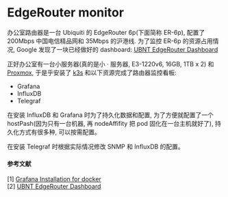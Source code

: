 # EdgeRouter monitor

办公室路由器是一台 Ubiquiti 的 EdgeRouter 6p(下面简称 ER-6p), 配置了 200Mbps 中国电信精品网和 35Mbps 的沪港线.
为了监控 ER-6p 的资源占用情况, Google 发现了一块已经做好的 dashboard: [UBNT EdgeRouter Dashboard](https://grafana.com/grafana/dashboards/1756)

正好办公室有一台小服务器(真的是小 · 服务器, E3-1220v6, 16GB, 1TB x 2) 和 [Proxmox](https://www.proxmox.com/), 于是乎安装了 [k3s](https://k3s.io/) 和以下资源完成了路由器监控看板:

- Grafana
- InfluxDB
- Telegraf

在安装 InfluxDB 和 Grafana 时为了持久化数据和配置, 为了方便就配置了一个 hostPash(因为只有一台机器, 再 nodeAffifity 把 pod 固化在一台主机就好了), 持久化方式有很多种, 可以按需配置。

在安装 Telegraf 时根据实际情况修改 SNMP 和 InfluxDB 的配置。

#### 参考文献
[1] [Grafana Installation for docker](https://grafana.com/docs/installation/docker/)<br />
[2] [UBNT EdgeRouter Dashboard](https://grafana.com/grafana/dashboards/1756)
